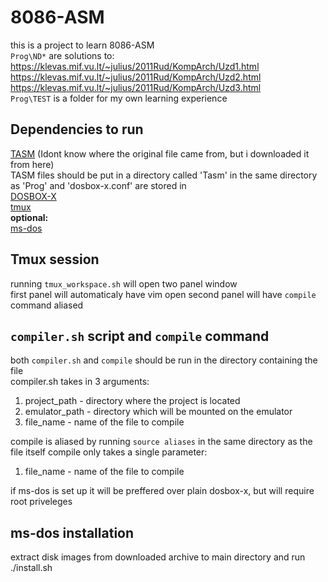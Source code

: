 # 8086-ASM
this is a project to learn 8086-ASM  
`Prog\ND*` are solutions to:  
https://klevas.mif.vu.lt/~julius/2011Rud/KompArch/Uzd1.html  
https://klevas.mif.vu.lt/~julius/2011Rud/KompArch/Uzd2.html  
https://klevas.mif.vu.lt/~julius/2011Rud/KompArch/Uzd3.html  
`Prog\TEST` is a folder for my own learning experience  

## Dependencies to run
[TASM](https://klevas.mif.vu.lt/~linas1/KompArch/Asembleris.tar.gz) (Idont know where the original file came from, but i downloaded it from here)  
TASM files should be put in a directory called 'Tasm' in the same directory as 'Prog' and 'dosbox-x.conf' are stored in  
[DOSBOX-X](https://dosbox-x.com/)  
[tmux](https://github.com/tmux/tmux/wiki)  
**optional:**  
[ms-dos](https://archive.org/download/MS_DOS_6.22_MICROSOFT/MS%20DOS%206.22.zip)  

## Tmux session
running `tmux_workspace.sh` will open two panel window  
first panel will automaticaly have vim open
second panel will have `compile` command aliased

## `compiler.sh` script and `compile` command
both `compiler.sh` and `compile` should be run in the directory containing the file  
compiler.sh takes in 3 arguments:  
1. project_path - directory where the project is located  
2. emulator_path - directory which will be mounted on the emulator  
3. file_name - name of the file to compile  


compile is aliased by running `source aliases` in the same directory as the file itself
compile only takes a single parameter:  
1. file_name - name of the file to compile  

if ms-dos is set up it will be preffered over plain dosbox-x, but will require root priveleges  

## ms-dos installation
extract disk images from downloaded archive to main directory and run ./install.sh  

